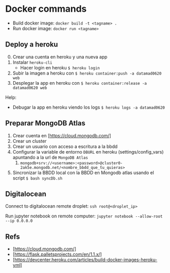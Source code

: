 # Docker commands

* Build docker image: `docker build -t <tagname> .`
* Run docker image: `docker run <tagname>`

## Deploy a heroku

0. Crear una cuenta en heroku y una nueva app
1. Instalar `heroku-cli`
    - Hacer login en heroku `$ heroku login`
2. Subir la imagen a heroku con `$ heroku container:push -a datamad0620 web`
3. Desplegar la app en heroku con `$ heroku container:release -a datamad0620 web`

Help:
- Debugar la app en heroku viendo los logs `$ heroku logs -a datamad0620`

## Preparar MongoDB Atlas

1. Crear cuenta en [https://cloud.mongodb.com/]
2. Crear un cluster
3. Crear un usuario con acceso a escritura a la bbdd
4. Configurar la variable de entorno `DBURL` en heroku (settings/config_vars) apuntando a la url de `MongoDB Atlas` 
   1. `mongodb+srv://<username>:<password>@cluster0-2ak5e.mongodb.net/<nombre_bbdd_que_tu_quieras>`
5. Sincronizar la BBDD local con la BBDD en Mongodb atlas usando el script `$ bash syncDb.sh`



## Digitalocean

Connect to digitalocean remote droplet:
`ssh root@<droplet_ip>`

Run jupyter notebook on remote computer:
`jupyter notebook --allow-root --ip 0.0.0.0`

## Refs
- [https://cloud.mongodb.com/]
- [https://flask.palletsprojects.com/en/1.1.x/]
- [https://devcenter.heroku.com/articles/build-docker-images-heroku-yml]


